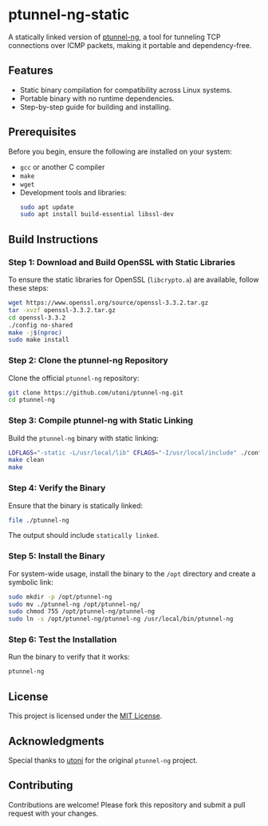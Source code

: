 # ptunnel-ng-static

A statically linked version of [ptunnel-ng](https://github.com/utoni/ptunnel-ng), a tool for tunneling TCP connections over ICMP packets, making it portable and dependency-free.

## Features
- Static binary compilation for compatibility across Linux systems.
- Portable binary with no runtime dependencies.
- Step-by-step guide for building and installing.

## Prerequisites
Before you begin, ensure the following are installed on your system:

- `gcc` or another C compiler
- `make`
- `wget`
- Development tools and libraries:
  ```bash
  sudo apt update
  sudo apt install build-essential libssl-dev
  ```

## Build Instructions

### Step 1: Download and Build OpenSSL with Static Libraries

To ensure the static libraries for OpenSSL (`libcrypto.a`) are available, follow these steps:

```bash
wget https://www.openssl.org/source/openssl-3.3.2.tar.gz
tar -xvzf openssl-3.3.2.tar.gz
cd openssl-3.3.2
./config no-shared
make -j$(nproc)
sudo make install
```

### Step 2: Clone the ptunnel-ng Repository

Clone the official `ptunnel-ng` repository:

```bash
git clone https://github.com/utoni/ptunnel-ng.git
cd ptunnel-ng
```

### Step 3: Compile ptunnel-ng with Static Linking

Build the `ptunnel-ng` binary with static linking:

```bash
LDFLAGS="-static -L/usr/local/lib" CFLAGS="-I/usr/local/include" ./configure
make clean
make
```

### Step 4: Verify the Binary

Ensure that the binary is statically linked:

```bash
file ./ptunnel-ng
```
The output should include `statically linked`.

### Step 5: Install the Binary

For system-wide usage, install the binary to the `/opt` directory and create a symbolic link:

```bash
sudo mkdir -p /opt/ptunnel-ng
sudo mv ./ptunnel-ng /opt/ptunnel-ng/
sudo chmod 755 /opt/ptunnel-ng/ptunnel-ng
sudo ln -s /opt/ptunnel-ng/ptunnel-ng /usr/local/bin/ptunnel-ng
```

### Step 6: Test the Installation

Run the binary to verify that it works:

```bash
ptunnel-ng
```

## License
This project is licensed under the [MIT License](LICENSE).

## Acknowledgments
Special thanks to [utoni](https://github.com/utoni) for the original `ptunnel-ng` project.

## Contributing
Contributions are welcome! Please fork this repository and submit a pull request with your changes.
